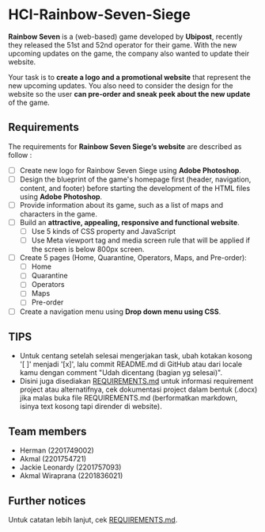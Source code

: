 # HCI-Rainbow-Seven-Siege

**Rainbow Seven** is a (web-based) game developed by **Ubipost**, recently they released the 51st and 52nd operator for their game. With the new upcoming updates on the game, the company also wanted to update their website.

Your task is to **create a logo and a promotional website** that represent the new upcoming updates. You also need to consider the design for the website so the user **can pre-order and sneak peek about the new update** of the game.

## Requirements

The requirements for **Rainbow Seven Siege’s website** are described as follow :

- [ ] Create new logo for Rainbow Seven Siege using **Adobe Photoshop**.
- [ ] Design the blueprint of the game's homepage first (header, navigation, content, and footer) before starting the development of the HTML files using **Adobe Photoshop**.
- [ ] Provide information about its game, such as a list of maps and characters in the game.
- [ ] Build an **attractive, appealing, responsive and functional website**.
   - [ ] Use 5 kinds of CSS property and JavaScript
   - [ ] Use Meta viewport tag and media screen rule that will be applied if the screen is below 800px screen.
- [ ] Create 5 pages (Home, Quarantine, Operators, Maps, and Pre-order):
   - [ ] Home
   - [ ] Quarantine
   - [ ] Operators
   - [ ] Maps
   - [ ] Pre-order
- [ ] Create a navigation menu using **Drop down menu using CSS**.

## TIPS

- Untuk centang setelah selesai mengerjakan task, ubah kotakan kosong '[ ]' menjadi '[x]', lalu commit README.md di GitHub atau dari locale kamu dengan comment "Udah dicentang (bagian yg selesai)".
- Disini juga disediakan [REQUIREMENTS.md](REQUIREMENTS.md) untuk informasi requirement project atau alternatifnya, cek dokumentasi project dalam bentuk (.docx) jika malas buka file REQUIREMENTS.md (berformatkan markdown, isinya text kosong tapi dirender di website).

## Team members

- Herman (2201749002)
- Akmal (2201754721)
- Jackie Leonardy (2201757093)
- Akmal Wiraprana (2201836021)

## Further notices

Untuk catatan lebih lanjut, cek [REQUIREMENTS.md](REQUIREMENTS.md).
